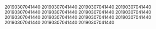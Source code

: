 20190307041440
20190307041440
20190307041440
20190307041440
20190307041440
20190307041440
20190307041440
20190307041440
20190307041440
20190307041440
20190307041440
20190307041440
20190307041440
20190307041440
20190307041440
